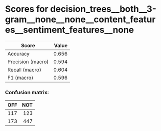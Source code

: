 # Scores for decision_trees__both__3-gram__none__none__content_features__sentiment_features__none
|      Score      |Value|
|-----------------|----:|
|Accuracy         |0.656|
|Precision (macro)|0.594|
|Recall (macro)   |0.604|
|F1 (macro)       |0.596|

### Confusion matrix:
|OFF|NOT|
|--:|--:|
|117|123|
|173|447|
